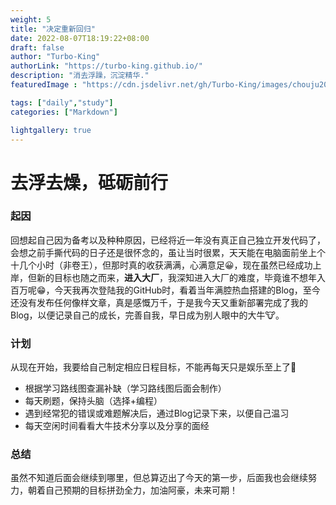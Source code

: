 ```yaml
---
weight: 5
title: "决定重新回归"
date: 2022-08-07T18:19:22+08:00
draft: false
author: "Turbo-King"
authorLink: "https://turbo-king.github.io/"
description: "消去浮躁，沉淀精华."
featuredImage : "https://cdn.jsdelivr.net/gh/Turbo-King/images/chouju20220807.jpg"

tags: ["daily","study"]
categories: ["Markdown"]

lightgallery: true
---
```


# 去浮去燥，砥砺前行

<!--more-->

### 起因

回想起自己因为备考以及种种原因，已经将近一年没有真正自己独立开发代码了，会想之前手撕代码的日子还是很怀念的，虽让当时很累，天天能在电脑面前坐上个十几个小时（非卷王），但那时真的收获满满，心满意足:grinning:，现在虽然已经成功上岸，但新的目标也随之而来，**进入大厂**，我深知进入大厂的难度，毕竟谁不想年入百万呢:grin:，今天我再次登陆我的GitHub时，看着当年满腔热血搭建的Blog，至今还没有发布任何像样文章，真是感慨万千，于是我今天又重新部署完成了我的Blog，以便记录自己的成长，完善自我，早日成为别人眼中的大牛🐮。

### 计划

从现在开始，我要给自己制定相应日程目标，不能再每天只是娱乐至上了:see_no_evil:

- 根据学习路线图查漏补缺（学习路线图后面会制作）
- 每天刷题，保持头脑（选择+编程）
- 遇到经常犯的错误或难题解决后，通过Blog记录下来，以便自己温习
- 每天空闲时间看看大牛技术分享以及分享的面经

### 总结

虽然不知道后面会继续到哪里，但总算迈出了今天的第一步，后面我也会继续努力，朝着自己预期的目标拼劲全力，加油阿豪，未来可期！

